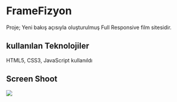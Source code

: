 <h1> FrameFizyon </h1>

Proje; Yeni bakış açısıyla oluşturulmuş Full Responsive film sitesidir.

<h2> kullanılan Teknolojiler</h2>

HTML5, CSS3, JavaScript kullanıldı

<h2> Screen Shoot</h2>

![](proje.gif)



